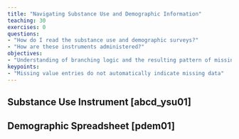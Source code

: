 ```yaml
---
title: "Navigating Substance Use and Demographic Information"
teaching: 30
exercises: 0
questions:
- "How do I read the substance use and demographic surveys?"
- "How are these instruments administered?"
objectives:
- "Understanding of branching logic and the resulting pattern of missingness"
keypoints:
- "Missing value entries do not automatically indicate missing data"
---
```


## Substance Use Instrument [abcd_ysu01]

## Demographic Spreadsheet [pdem01]
